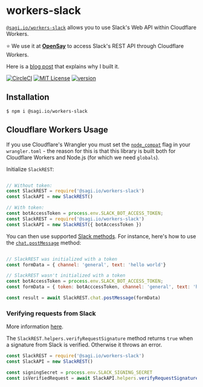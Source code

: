 # workers-slack

[`@sagi.io/workers-slack`](https://www.npmjs.com/package/@sagi.io/workers-slack) allows
you to use Slack's Web API within Cloudflare Workers.

⭐ We use it at **[OpenSay](https://opensay.co/?s=workers-slack)** to access Slack's REST API through Cloudflare Workers.

Here is a [blog post](https://sagi.io/slack-api-for-cloudflare-workers/) that explains why I built it.


[![CircleCI](https://circleci.com/gh/sagi/workers-slack.svg?style=svg&circle-token=e5282bece02d965a8fcde66d517bb599f20aa2e4)](https://circleci.com/gh/sagi/workers-slack)
[![MIT License](https://img.shields.io/npm/l/@sagi.io/workers-slack.svg?style=flat-square)](http://opensource.org/licenses/MIT)
[![version](https://img.shields.io/npm/v/@sagi.io/workers-slack.svg?style=flat-square)](http://npm.im/@sagi.io/workers-slack)

## Installation

~~~
$ npm i @sagi.io/workers-slack
~~~

## Cloudflare Workers Usage

If you use Cloudflare's Wrangler you must set the [`node_compat`](https://developers.cloudflare.com/workers/wrangler/configuration/#inheritable-keys) flag in your `wrangler.toml` - the reason for this is that this library is built both for Cloudflare Workers and Node.js (for which we need `globals`).

Initialize `SlackREST`:

~~~js

// Without token:
const SlackREST = require('@sagi.io/workers-slack')
const SlackAPI = new SlackREST()

// With token:
const botAccessToken = process.env.SLACK_BOT_ACCESS_TOKEN;
const SlackREST = require('@sagi.io/workers-slack')
const SlackAPI = new SlackREST({ botAccessToken })
~~~

You can then use supported [Slack methods](https://api.slack.com/methods).
For instance, here's how to use the [`chat.postMessage`](https://api.slack.com/methods/chat.postMessage) method:

~~~js

// SlackREST was initialized with a token
const formData = { channel: 'general', text: 'hello world'}

// SlackREST wasn't initialized with a token
const botAccessToken = process.env.SLACK_BOT_ACCESS_TOKEN;
const formData = { token: botAcccessToken, channel: 'general', text: 'hello world' }

const result = await SlackREST.chat.postMessage(formData)
~~~

### Verifying requests from Slack

More information [here](https://api.slack.com/authentication/verifying-requests-from-slack).

The `SlackREST.helpers.verifyRequestSignature` method returns `true` when a signature from Slack is verified. Otherwise it throws an error.

~~~js
const SlackREST = require('@sagi.io/workers-slack')
const SlackAPI = new SlackREST()

const signingSecret = process.env.SLACK_SIGNING_SECRET
const isVerifiedRequest = await SlackAPI.helpers.verifyRequestSignature(request, signingSecret)
~~~
